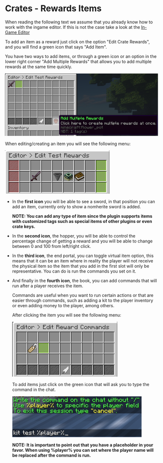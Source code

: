 # Crates -  Rewards Items

When reading the following text we assume that you already know how to work with the ingame editor. If this is not the case take a look at the [In-Game Editor](LINK_HERE)

To add an item as a reward just click on the option "Edit Crate Rewards", and you will find a green icon that says "Add Item".

You have two ways to add items, or through a green icon or an option in the lower right corner "Add Multiple Rewards" that allows you to add multiple rewards at the same time quickly.

![Add Multiple Items Image](images/Rewards-Items-1.png)

When editing/creating an item you will see the following menu:

![Add Reward Image](images/Rewards-Items-2.png)

* In the **first icon** you will be able to see a sword, in that position you can add an item, currently only to show a nomherite sword is added.

  **NOTE: You can add any type of item since the plugin supports items with customized tags such as special items of other plugins or even crate keys.**

* In the **second icon**, the hopper, you will be able to control the percentage change of  getting a reward and you will be able to change between 0 and 100 from left/right click.

* In the **third icon**, the end portal, you can toggle virtual item option, this means that it can be an item where in reality the player will not receive the physical item so the item that you add in the first slot will only be representative. You can do is run the commands you set on it.

* And finally in the **fourth icon**, the book, you can add commands that will run after a player receives the item.

  Commands are useful when you want to run certain actions or that are easier through commands, such as adding a kit to the player inventory or even adding money to the player, among others.

  After clicking the item you will see the following menu:

  ![Edit Reward Commands Image](images/Rewards-Items-3.png)

  To add items just click on the green icon that will ask you to type the command in the chat.

  ![Add Reward Command Image](images/Rewards-Items-4.png)

  **NOTE: It is important to point out that you have a placeholder in your favor. When using %player% you can set where the player name will be replaced after the command is run.**
